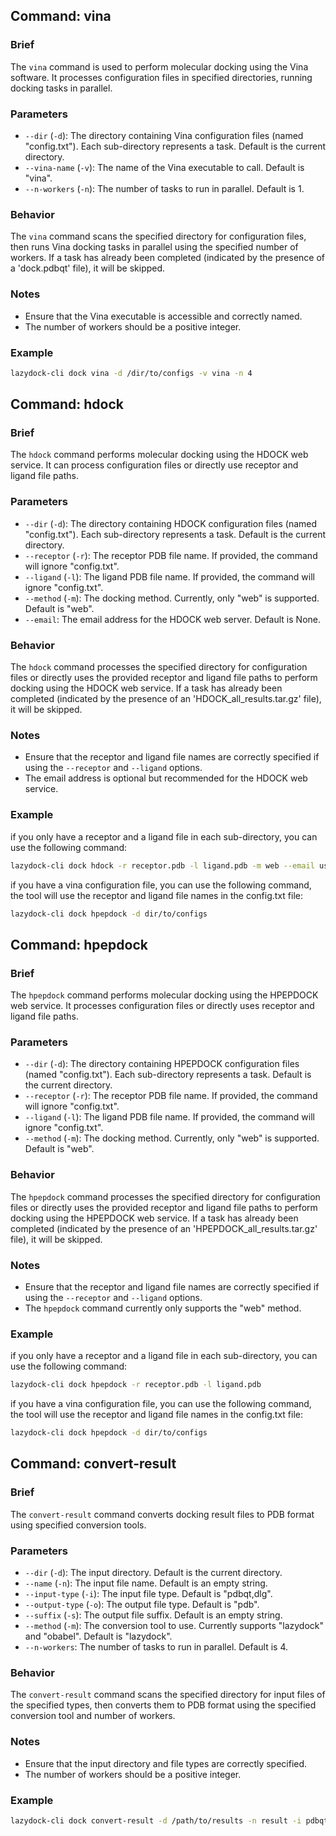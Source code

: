 <!--
 * @Date: 2024-12-10 11:22:31
 * @LastEditors: BHM-Bob 2262029386@qq.com
 * @LastEditTime: 2024-12-10 11:24:05
 * @Description: 
-->
## Command: vina
### Brief
The `vina` command is used to perform molecular docking using the Vina software. It processes configuration files in specified directories, running docking tasks in parallel.

### Parameters
- `--dir` (`-d`): The directory containing Vina configuration files (named "config.txt"). Each sub-directory represents a task. Default is the current directory.
- `--vina-name` (`-v`): The name of the Vina executable to call. Default is "vina".
- `--n-workers` (`-n`): The number of tasks to run in parallel. Default is 1.

### Behavior
The `vina` command scans the specified directory for configuration files, then runs Vina docking tasks in parallel using the specified number of workers. If a task has already been completed (indicated by the presence of a 'dock.pdbqt' file), it will be skipped.

### Notes
- Ensure that the Vina executable is accessible and correctly named.
- The number of workers should be a positive integer.

### Example
```bash
lazydock-cli dock vina -d /dir/to/configs -v vina -n 4
```

## Command: hdock
### Brief
The `hdock` command performs molecular docking using the HDOCK web service. It can process configuration files or directly use receptor and ligand file paths.

### Parameters
- `--dir` (`-d`): The directory containing HDOCK configuration files (named "config.txt"). Each sub-directory represents a task. Default is the current directory.
- `--receptor` (`-r`): The receptor PDB file name. If provided, the command will ignore "config.txt".
- `--ligand` (`-l`): The ligand PDB file name. If provided, the command will ignore "config.txt".
- `--method` (`-m`): The docking method. Currently, only "web" is supported. Default is "web".
- `--email`: The email address for the HDOCK web server. Default is None.

### Behavior
The `hdock` command processes the specified directory for configuration files or directly uses the provided receptor and ligand file paths to perform docking using the HDOCK web service. If a task has already been completed (indicated by the presence of an 'HDOCK_all_results.tar.gz' file), it will be skipped.

### Notes
- Ensure that the receptor and ligand file names are correctly specified if using the `--receptor` and `--ligand` options.
- The email address is optional but recommended for the HDOCK web service.

### Example
if you only have a receptor and a ligand file in each sub-directory, you can use the following command:
```bash
lazydock-cli dock hdock -r receptor.pdb -l ligand.pdb -m web --email user@example.com
```
if you have a vina configuration file, you can use the following command, the tool will use the receptor and ligand file names in the config.txt file:
```bash
lazydock-cli dock hpepdock -d dir/to/configs
```

## Command: hpepdock
### Brief
The `hpepdock` command performs molecular docking using the HPEPDOCK web service. It processes configuration files or directly uses receptor and ligand file paths.

### Parameters
- `--dir` (`-d`): The directory containing HPEPDOCK configuration files (named "config.txt"). Each sub-directory represents a task. Default is the current directory.
- `--receptor` (`-r`): The receptor PDB file name. If provided, the command will ignore "config.txt".
- `--ligand` (`-l`): The ligand PDB file name. If provided, the command will ignore "config.txt".
- `--method` (`-m`): The docking method. Currently, only "web" is supported. Default is "web".

### Behavior
The `hpepdock` command processes the specified directory for configuration files or directly uses the provided receptor and ligand file paths to perform docking using the HPEPDOCK web service. If a task has already been completed (indicated by the presence of an 'HPEPDOCK_all_results.tar.gz' file), it will be skipped.

### Notes
- Ensure that the receptor and ligand file names are correctly specified if using the `--receptor` and `--ligand` options.
- The `hpepdock` command currently only supports the "web" method.

### Example
if you only have a receptor and a ligand file in each sub-directory, you can use the following command:
```bash
lazydock-cli dock hpepdock -r receptor.pdb -l ligand.pdb
```
if you have a vina configuration file, you can use the following command, the tool will use the receptor and ligand file names in the config.txt file:
```bash
lazydock-cli dock hpepdock -d dir/to/configs
```

## Command: convert-result
### Brief
The `convert-result` command converts docking result files to PDB format using specified conversion tools.

### Parameters
- `--dir` (`-d`): The input directory. Default is the current directory.
- `--name` (`-n`): The input file name. Default is an empty string.
- `--input-type` (`-i`): The input file type. Default is "pdbqt,dlg".
- `--output-type` (`-o`): The output file type. Default is "pdb".
- `--suffix` (`-s`): The output file suffix. Default is an empty string.
- `--method` (`-m`): The conversion tool to use. Currently supports "lazydock" and "obabel". Default is "lazydock".
- `--n-workers`: The number of tasks to run in parallel. Default is 4.

### Behavior
The `convert-result` command scans the specified directory for input files of the specified types, then converts them to PDB format using the specified conversion tool and number of workers.

### Notes
- Ensure that the input directory and file types are correctly specified.
- The number of workers should be a positive integer.

### Example
```bash
lazydock-cli dock convert-result -d /path/to/results -n result -i pdbqt,dlg -o pdb -s _converted -m lazydock --n-workers 4
```
